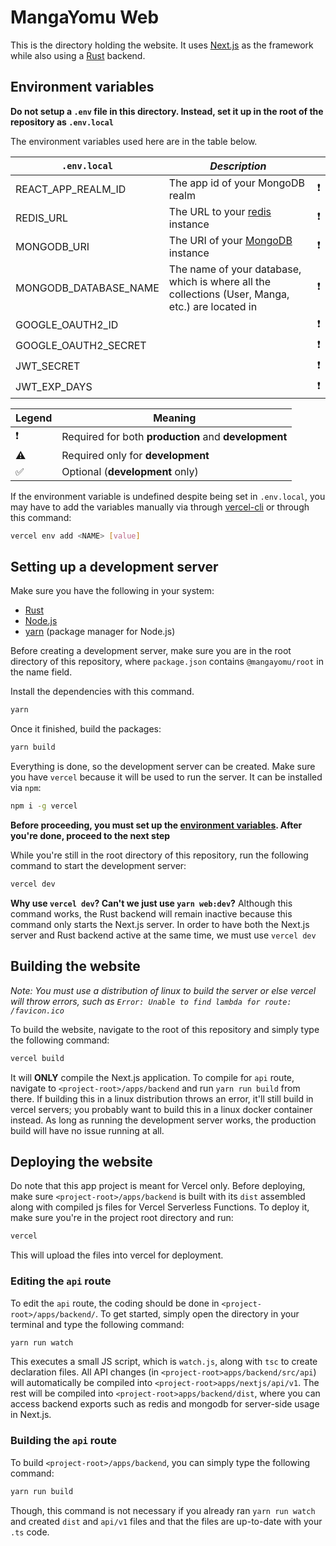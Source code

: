 # MangaYomu Web

This is the directory holding the website. It uses [Next.js](https://nextjs.org/) as the framework while also using a [Rust](https://www.rust-lang.org/) backend.

## Environment variables

**Do not setup a `.env` file in this directory. Instead, set it up in the root of the repository as `.env.local`**

The environment variables used here are in the table below.

| `.env.local`          | _Description_                                                                                    |     |
| --------------------- | ------------------------------------------------------------------------------------------------ | --- |
| REACT_APP_REALM_ID    | The app id of your MongoDB realm                                                                 | ❗  |
| REDIS_URL             | The URL to your [redis](https://redis.io/) instance                                              | ❗  |
| MONGODB_URI           | The URI of your [MongoDB](https://cloud.mongodb.com/) instance                                   | ❗  |
| MONGODB_DATABASE_NAME | The name of your database, which is where all the collections (User, Manga, etc.) are located in | ❗  |
| GOOGLE_OAUTH2_ID      |                                                                                                  | ❗  |
| GOOGLE_OAUTH2_SECRET  |                                                                                                  | ❗  |
| JWT_SECRET            |                                                                                                  | ❗  |
| JWT_EXP_DAYS          |                                                                                                  | ❗  |

| Legend | Meaning                                              |
| ------ | ---------------------------------------------------- |
| ❗     | Required for both **production** and **development** |
| ⚠️     | Required only for **development**                    |
| ✅     | Optional (**development** only)                      |

If the environment variable is undefined despite being set in `.env.local`, you may have to add the variables manually via through [vercel-cli](https://vercel.com/) or through this command:

```bash
vercel env add <NAME> [value]
```

## Setting up a development server

Make sure you have the following in your system:

- [Rust](https://www.rust-lang.org/tools/install)
- [Node.js](https://nodejs.org/en/download)
- [yarn](https://yarnpkg.com/cli/install) (package manager for Node.js)

Before creating a development server, make sure you are in the root directory of this repository, where `package.json` contains `@mangayomu/root` in the name field.

Install the dependencies with this command.

```bash
yarn
```

Once it finished, build the packages:

```bash
yarn build
```

Everything is done, so the development server can be created. Make sure you have `vercel` because it will be used to run the server. It can be installed via `npm`:

```bash
npm i -g vercel
```

**Before proceeding, you must set up the [environment variables](#environment-variables). After you're done, proceed to the next step**

While you're still in the root directory of this repository, run the following command to start the development server:

```bash
vercel dev
```

**Why use `vercel dev`? Can't we just use `yarn web:dev`?** Although this command works, the Rust backend will remain inactive because this command only starts the Next.js server. In order to have both the Next.js server and Rust backend active at the same time, we must use `vercel dev`

## Building the website

_Note: You must use a distribution of linux to build the server or else vercel will throw errors, such as `Error: Unable to find lambda for route: /favicon.ico`_

To build the website, navigate to the root of this repository and simply type the following command:

```bash
vercel build
```

It will **ONLY** compile the Next.js application. To compile for `api` route, navigate to `<project-root>/apps/backend` and run `yarn run build` from there. If building this in a linux distribution throws an error, it'll still build in vercel servers; you probably want to build this in a linux docker container instead. As long as running the development server works, the production build will have no issue running at all.

## Deploying the website

Do note that this app project is meant for Vercel only. Before deploying, make sure `<project-root>/apps/backend` is built with its `dist` assembled along with compiled js files for Vercel Serverless Functions. To deploy it, make sure you're in the project root directory and run:

```bash
vercel
```

This will upload the files into vercel for deployment.

### Editing the `api` route

To edit the `api` route, the coding should be done in `<project-root>/apps/backend/`. To get started, simply open the directory in your terminal and type the following command:

```bash
yarn run watch
```

This executes a small JS script, which is `watch.js`, along with `tsc` to create declaration files. All API changes (in `<project-root>apps/backend/src/api`) will automatically be compiled into `<project-root>apps/nextjs/api/v1`. The rest will be compiled into `<project-root>apps/backend/dist`, where you can access backend exports such as redis and mongodb for server-side usage in Next.js.

### Building the `api` route

To build `<project-root>/apps/backend`, you can simply type the following command:

```bash
yarn run build
```

Though, this command is not necessary if you already ran `yarn run watch` and created `dist` and `api/v1` files and that the files are up-to-date with your `.ts` code.
